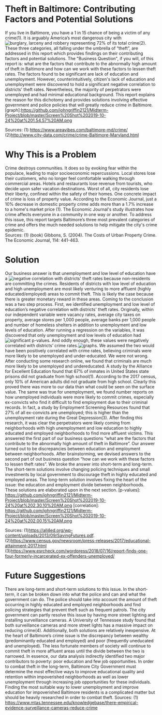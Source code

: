 # Theft in Baltimore: Contributing Factors and Potential Solutions 
If you live in Baltimore, you have a 1 in 15 chance of being a victim of any crime(1). It is arguably America’s most dangerous city with ![burglary, larceny and robbery](graph) representing 72% of its total crime(2). These three categories, all falling under the umbrella of “theft”, are addressed in this report which provides findings on their contributing factors and potential solutions. The "Business Question", if you will, of this report is: what are the factors that contribute to the abnormally high amount of theft in Baltimore and how can we work with these factors to lessen theft rates. The factors found to be significant are lack of education and unemployment. However, counterintuitively, citizen's lack of education and unemployment were discovered to hold a significant negative correlation to districts' theft rates. Nevertheless, the majority of perpetrators were unemployed and had minimal educational background. This report explains the reason for this dichotomy and provides solutions involving effective government and police policies that will greatly reduce crime in Baltimore.  
[graph]:https://github.com/johngriffin2121/Midterm-Project/blob/master/Screen%20Shot%202019-10-24%20at%201.54.57%20AM.png

Sources: (1) https://www.areavibes.com/baltimore-md/crime/
(2)http://www.city-data.com/crime/crime-Baltimore-Maryland.html
# Why This is a Problem
Crime destroys communities. It does so by evoking fear within the populace, leading to major socioeconomic repercussions. Local stores lose their customers, who no longer feel comfortable walking through commercial areas. Hotels and restaurants lose revenue from tourists, who decide upon safer vacation destinations. Worst of all, city residents lose their liberty, confined within the safety of their homes. One concrete impact of crime is loss of property value. According to the Economic Journal, just a 10% decrease in domestic property crime adds more than a 1.7% increase to a home's market price (1). The Economic Journal's study illustrates how crime affects everyone in a community in one way or another. To address this issue, this report targets Baltimore’s three most prevalent categories of crime and offers the much needed solutions to help mitigate the city's crime epidemic.  
Sources: (1) (book) Gibbons, S. (2004). The Costs of Urban Property Crime. The Economic Journal, 114: 441-463.
# Solution 
Our business answer is that unemployment and low level of education have a ![negative correlation](correlation) with districts' theft rates because non-residents are committing the crimes. Residents of districts with low level of education and high unemployment are most likely venturing to more affluent (highly educated/employed) areas to commit theft. This is likely the case because there is greater monetary reward in these areas. 
Coming to the conclusion was a two step process. First, we identified unemployment and low level of education’s negative correlation with districts' theft rates. Originally, within our independent variable were vacancy rates, average city taxes on property, average stores per 1,000 people, average banks per 1,000 people and number of homeless shelters in addition to unemployment and low levels of education. After running a regression on the variables, it was discovered that only unemployment and low levels of education had ![significant p-values](p-values). And oddly enough, these values were negatively correlated with districts’ crime rates.![graphs](https://github.com/johngriffin2121/Midterm-Project/blob/master/Screen%20Shot%202019-10-24%20at%202.33.54%20AM.png). We assumed the two would have been positively correlated with crime rates, believing criminals were more likely to be unemployed and under-educated. We were not wrong. After conducting some research online, we found that criminals are much more likely to be unemployed and undereducated. A study by the Alliance for Excellent Education found that 67% of inmates in United States state prisons did not graduate from high school(1). According to the 2017 census, only 10% of American adults did not graduate from high school. Clearly this proved there was more to our data than what could be seen on the surface value. The same was true for unemployment, we found number reports on how unemployed individuals were more likely to commit crimes, especially ex-convicts who find it difficult to find employment due to their criminal records. In fact, a study by Employment Screening Resources found that 27% of all ex-convicts are unemployed; this is higher than the unemployment rate during the Great Depression(3). After finding this research, it was clear the perpetrators were likely coming from neighborhoods with high unemployment and low education to highly educated and employed neighborhoods to find more affluent victims. This answered the first part of our business questions “what are the factors that contribute to the abnormally high amount of theft in Baltimore”. Our answer turned out to be discrepancies between education and employment between neighborhoods. After brainstorming, we devised answers to the second part of out business question “how can we work with these factors to lessen theft rates”. We broke the answer into short-term and long-term. The short-term solutions involve changing policing techniques and small investments by local government to discourage theft in highly educated and employed areas. The long-term solution involves fixing the heart of the issue: the education and employment divide between neighborhoods. These solutions are elaborated upon in the next section. 
[p-values]: https://github.com/johngriffin2121/Midterm-Project/blob/master/Screen%20Shot%202019-10-24%20at%202.30.10%20AM.png
[correlation]: https://github.com/johngriffin2121/Midterm-Project/blob/master/Screen%20Shot%202019-10-24%20at%202.00.15%20AM.png

Sources: (1)https://all4ed.org/wp-content/uploads/2013/09/SavingFutures.pdf. 
(2)https://www.census.gov/newsroom/press-releases/2017/educational-attainment-2017.html 
(3)https://www.esrcheck.com/wordpress/2018/07/16/report-finds-one-four-formerly-incarcerated-ex-offenders-unemployed/
# Future Suggestions 
There are long-term and short-term solutions to this issue. In the short-term, it can be broken down into what the police and can and what the government can do. The police should take into account the amount of theft occurring in highly educated and employed neighborhoods and find policing strategies that prevent theft such as frequent patrols. The city government can partly resolve this issue by having more street lighting and installing surveillance cameras. A University of Tennessee study found that both surveillance cameras and more street lights has a massive impact on reducing crime(4). Additionally, both solutions are relatively inexpensive. At the heart of Baltimore’s crime issue is the discrepancy between wealthy (predominantly educated and employed) and poor (frequently uneducated and unemployed). The less fortunate members of society will continue to commit theft in more affluent areas until the divide between the two is narrowed. In essence, our data analysis indirectly identified two major contributors to poverty: poor education and few job opportunities. In order to combat theft in the long-term, Baltimore City Government must determine the most effective ways to improve educational quality and retention within impoverished neighborhoods as well as lower unemployment through increasing job opportunities for these individuals. Finding the most suitable way to lower unemployment and improve education for impoverished Baltimore residents is a complicated matter but should be heavily researched in order to combat theft. 
Sources: (1) https://www.mtas.tennessee.edu/knowledgebase/there-empirical-evidence-surveillance-cameras-reduce-crime 
